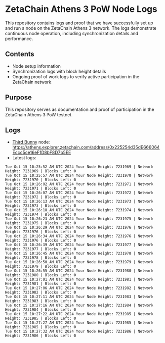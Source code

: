 # ZetaChain Athens 3 PoW Node Logs
This repository contains logs and proof that we have successfully set up and run a node on the ZetaChain Athens 3 network. The logs demonstrate continuous node operation, including synchronization details and performance.

## Contents
- Node setup information
- Synchronization logs with block height details
- Ongoing proof of work logs to verify active participation in the ZetaChain network

## Purpose
This repository serves as documentation and proof of participation in the ZetaChain Athens 3 PoW testnet.

## Logs

- [Third Bunny](https://thirdbunny.xyz/) node: https://athens.explorer.zetachain.com/address/0x225254d35dE666064Eccc5ce16eF1D8bF8D7b5EE
- Latest logs:
```
Tue Oct 15 10:25:52 AM UTC 2024 Your Node Height: 7231969 | Network Height: 7231969 | Blocks Left: 0
Tue Oct 15 10:25:57 AM UTC 2024 Your Node Height: 7231970 | Network Height: 7231970 | Blocks Left: 0
Tue Oct 15 10:26:02 AM UTC 2024 Your Node Height: 7231971 | Network Height: 7231971 | Blocks Left: 0
Tue Oct 15 10:26:07 AM UTC 2024 Your Node Height: 7231972 | Network Height: 7231972 | Blocks Left: 0
Tue Oct 15 10:26:13 AM UTC 2024 Your Node Height: 7231973 | Network Height: 7231973 | Blocks Left: 0
Tue Oct 15 10:26:18 AM UTC 2024 Your Node Height: 7231974 | Network Height: 7231974 | Blocks Left: 0
Tue Oct 15 10:26:23 AM UTC 2024 Your Node Height: 7231975 | Network Height: 7231975 | Blocks Left: 0
Tue Oct 15 10:26:29 AM UTC 2024 Your Node Height: 7231976 | Network Height: 7231976 | Blocks Left: 0
Tue Oct 15 10:26:34 AM UTC 2024 Your Node Height: 7231976 | Network Height: 7231976 | Blocks Left: 0
Tue Oct 15 10:26:39 AM UTC 2024 Your Node Height: 7231977 | Network Height: 7231977 | Blocks Left: 0
Tue Oct 15 10:26:45 AM UTC 2024 Your Node Height: 7231978 | Network Height: 7231978 | Blocks Left: 0
Tue Oct 15 10:26:50 AM UTC 2024 Your Node Height: 7231979 | Network Height: 7231979 | Blocks Left: 0
Tue Oct 15 10:26:55 AM UTC 2024 Your Node Height: 7231980 | Network Height: 7231980 | Blocks Left: 0
Tue Oct 15 10:27:01 AM UTC 2024 Your Node Height: 7231981 | Network Height: 7231981 | Blocks Left: 0
Tue Oct 15 10:27:06 AM UTC 2024 Your Node Height: 7231982 | Network Height: 7231982 | Blocks Left: 0
Tue Oct 15 10:27:11 AM UTC 2024 Your Node Height: 7231983 | Network Height: 7231983 | Blocks Left: 0
Tue Oct 15 10:27:16 AM UTC 2024 Your Node Height: 7231984 | Network Height: 7231984 | Blocks Left: 0
Tue Oct 15 10:27:22 AM UTC 2024 Your Node Height: 7231985 | Network Height: 7231985 | Blocks Left: 0
Tue Oct 15 10:27:27 AM UTC 2024 Your Node Height: 7231985 | Network Height: 7231985 | Blocks Left: 0
Tue Oct 15 10:27:32 AM UTC 2024 Your Node Height: 7231986 | Network Height: 7231986 | Blocks Left: 0
```
